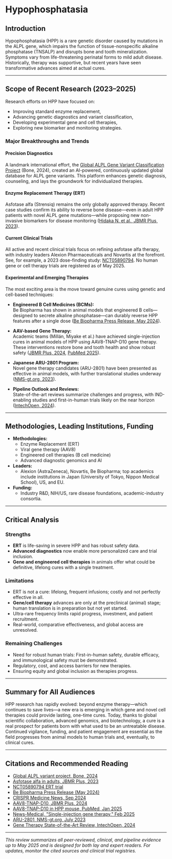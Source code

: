 
# Hypophosphatasia

## Introduction

Hypophosphatasia (HPP) is a rare genetic disorder caused by mutations in the ALPL gene, which impairs the function of tissue-nonspecific alkaline phosphatase (TNSALP) and disrupts bone and tooth mineralization. Symptoms vary from life-threatening perinatal forms to mild adult disease. Historically, therapy was supportive, but recent years have seen transformative advances aimed at actual cures.

---

## Scope of Recent Research (2023–2025)

Research efforts on HPP have focused on: 
- Improving standard enzyme replacement, 
- Advancing genetic diagnostics and variant classification, 
- Developing experimental gene and cell therapies, 
- Exploring new biomarker and monitoring strategies.

### Major Breakthroughs and Trends

#### Precision Diagnostics

A landmark international effort, the [Global ALPL Gene Variant Classification Project](https://doi.org/10.1016/j.bone.2023.116947) (Bone, 2024), created an AI-powered, continuously updated global database for ALPL gene variants. This platform enhances genetic diagnosis, counseling, and lays the groundwork for individualized therapies.

#### Enzyme Replacement Therapy (ERT)

Asfotase alfa (Strensiq) remains the only globally approved therapy. Recent case studies confirm its ability to reverse bone disease—even in adult HPP patients with novel ALPL gene mutations—while proposing new non-invasive biomarkers for disease monitoring ([Hidaka N. et al., JBMR Plus, 2023](https://pmc.ncbi.nlm.nih.gov/articles/PMC10731098/)).

#### Current Clinical Trials

All active and recent clinical trials focus on refining asfotase alfa therapy, with industry leaders Alexion Pharmaceuticals and Novartis at the forefront. See, for example, a 2023 dose-finding study: [NCT05890794](https://clinicaltrials.gov/ct2/show/NCT05890794). No human gene or cell therapy trials are registered as of May 2025.

#### Experimental and Emerging Therapies

The most exciting area is the move toward genuine cures using genetic and cell-based techniques:

- **Engineered B Cell Medicines (BCMs):**  
  Be Biopharma has shown in animal models that engineered B cells—designed to secrete alkaline phosphatase—can durably reverse HPP features after a single dose ([Be Biopharma Press Release, May 2024](https://be.bio/be-biopharma-announces-new-preclinical-data-for-novel-b-cell-medicine-for-the-potential-treatment-of-hypophosphatasia/)).

- **AAV-based Gene Therapy:**  
  Academic teams (Millán, Miyake et al.) have achieved single-injection cures in animal models of HPP using AAV8-TNAP-D10 gene therapy. These interventions restore bone and tooth health and show robust safety ([JBMR Plus, 2024](https://pmc.ncbi.nlm.nih.gov/articles/PMC9850441/), [PubMed 2025](https://pubmed.ncbi.nlm.nih.gov/39799564/)).

- **Japanese ARU-2801 Program:**  
  Novel gene therapy candidates (ARU-2801) have been presented as effective in animal models, with further translational studies underway ([NMS-gt.org, 2023](https://www.nms-gt.org/en)).

- **Pipeline Outlook and Reviews:**  
  State-of-the-art reviews summarize challenges and progress, with IND-enabling studies and first-in-human trials likely on the near horizon ([IntechOpen, 2024](https://www.intechopen.com/chapters/1188199)).

---

## Methodologies, Leading Institutions, Funding

- **Methodologies:**  
  - Enzyme Replacement (ERT)
  - Viral gene therapy (AAV8)
  - Engineered cell therapies (B cell medicine)
  - Advanced diagnostic genomics and AI
- **Leaders:**  
  - Alexion (AstraZeneca), Novartis, Be Biopharma; top academics include institutions in Japan (University of Tokyo, Nippon Medical School), US, and EU.
- **Funding:**  
  - Industry R&D, NIH/US, rare disease foundations, academic-industry consortia.

---

## Critical Analysis

### Strengths

- **ERT** is life-saving in severe HPP and has robust safety data.
- **Advanced diagnostics** now enable more personalized care and trial inclusion.
- **Gene and engineered cell therapies** in animals offer what could be definitive, lifelong cures with a single treatment.

### Limitations

- ERT is not a cure: lifelong, frequent infusions; costly and not perfectly effective in all.
- **Gene/cell therapy** advances are only at the preclinical (animal) stage; human translation is in preparation but not yet started.
- Ultra-rare frequency limits rapid progress, investment, and patient recruitment.
- Real-world, comparative effectiveness, and global access are unresolved.

### Remaining Challenges

- Need for robust human trials: First-in-human safety, durable efficacy, and immunological safety must be demonstrated.
- Regulatory, cost, and access barriers for new therapies.
- Ensuring equity and global inclusion as therapies progress.

---

## Summary for All Audiences

HPP research has rapidly evolved: beyond enzyme therapy—which continues to save lives—a new era is emerging in which gene and novel cell therapies could provide lasting, one-time cures. Today, thanks to global scientific collaboration, advanced genomics, and biotechnology, a cure is a real prospect for patients born with what used to be an untreatable disease. Continued vigilance, funding, and patient engagement are essential as the field progresses from animal models to human trials and, eventually, to clinical cures.

---

## Citations and Recommended Reading

- [Global ALPL variant project, Bone, 2024](https://doi.org/10.1016/j.bone.2023.116947)
- [Asfotase alfa in adults, JBMR Plus, 2023](https://pmc.ncbi.nlm.nih.gov/articles/PMC10731098/)
- [NCT05890794 ERT trial](https://clinicaltrials.gov/ct2/show/NCT05890794)
- [Be Biopharma Press Release (May 2024)](https://be.bio/be-biopharma-announces-new-preclinical-data-for-novel-b-cell-medicine-for-the-potential-treatment-of-hypophosphatasia/)
- [CRISPR Medicine News, Sep 2024](https://crisprmedicinenews.com/press-release-service/card/be-biopharma-announces-preclinical-data-for-novel-engineered-b-cell-medicine-for-the-potential-treat/)
- [AAV8-TNAP-D10, JBMR Plus, 2024](https://pmc.ncbi.nlm.nih.gov/articles/PMC9850441/)
- [AAV8-TNAP-D10 in HPP mouse, PubMed, Jan 2025](https://pubmed.ncbi.nlm.nih.gov/39799564/)
- [News-Medical, "Single-injection gene therapy," Feb 2025](https://www.news-medical.net/news/20250204/New-gene-therapy-shows-promise-for-lifelong-treatment-of-hypophosphatasia.aspx)
- [ARU-2801, NMS-gt.org, July 2023](https://www.nms-gt.org/en)
- [Gene Therapy State-of-the-Art Review, IntechOpen, 2024](https://www.intechopen.com/chapters/1188199)

---

*This review summarizes all peer-reviewed, clinical, and pipeline evidence up to May 2025 and is designed for both lay and expert readers. For updates, monitor the cited sources and clinical trial registries.*
